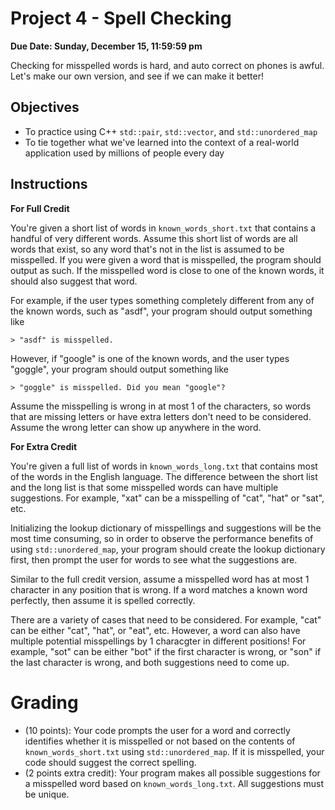# Project 4 - Spell Checking
<b>Due Date: Sunday, December 15, 11:59:59 pm</b>

Checking for misspelled words is hard, and auto correct on phones is awful. Let's make our own version, and see if we can make it better!

## Objectives
* To practice using C++ `std::pair`, `std::vector`, and `std::unordered_map`
* To tie together what we've learned into the context of a real-world application used by millions of people every day

## Instructions
<b>For Full Credit</b>

You're given a short list of words in `known_words_short.txt` that contains a handful of very different words. Assume this short list of words are all words that exist, so any word that's not in the list is assumed to be misspelled. If you were given a word that is misspelled, the program should output as such. If the misspelled word is close to one of the known words, it should also suggest that word.

For example, if the user types something completely different from any of the known words, such as "asdf", your program should output something like
```
> "asdf" is misspelled.
```

However, if "google" is one of the known words, and the user types "goggle", your program should output something like
```
> "goggle" is misspelled. Did you mean "google"?
```

Assume the misspelling is wrong in at most 1 of the characters, so words that are missing letters or have extra letters don't need to be considered. Assume the wrong letter can show up anywhere in the word.

<b>For Extra Credit</b>

You're given a full list of words in `known_words_long.txt` that contains most of the words in the English language. The difference between the short list and the long list is that some misspelled words can have multiple suggestions. For example, "xat" can be a misspelling of "cat", "hat" or "sat", etc.


Initializing the lookup dictionary of misspellings and suggestions will be the most time consuming, so in order to observe the performance benefits of using `std::unordered_map`, your program should create the lookup dictionary first, then prompt the user for words to see what the suggestions are.

Similar to the full credit version, assume a misspelled word has at most 1 character in any position that is wrong. If a word matches a known word perfectly, then assume it is spelled correctly.

There are a variety of cases that need to be considered. For example, "cat" can be either "cat", "hat", or "eat", etc. However, a word can also have multiple potential misspellings by 1 characgter in different positions! For example, "sot" can be either "bot" if the first character is wrong, or "son" if the last character is wrong, and both suggestions need to come up.

# Grading
* (10 points): Your code prompts the user for a word and correctly identifies whether it is misspelled or not based on the contents of `known_words_short.txt` using `std::unordered_map`. If it is misspelled, your code should suggest the correct spelling. 
* (2 points extra credit): Your program makes all possible suggestions for a misspelled word based on `known_words_long.txt`. All suggestions must be unique.
